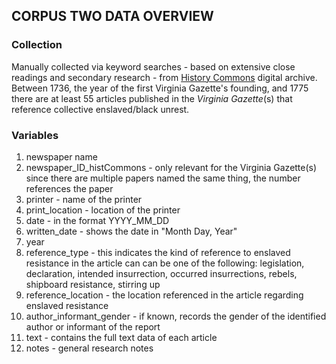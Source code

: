 ## CORPUS TWO DATA OVERVIEW

### Collection
Manually collected via keyword searches - based on extensive close readings and secondary research - from [History Commons](https://history-commons.net/) digital archive. Between 1736, the year of the first Virginia Gazette's founding, and 1775 there are at least 55 articles published in the *Virginia Gazette*(s) that reference collective enslaved/black unrest. 

### Variables
1. newspaper name
2. newspaper_ID_histCommons - only relevant for the Virginia Gazette(s) since there are multiple papers named the same thing, the number references the paper
3. printer - name of the printer
4. print_location - location of the printer
5. date - in the format YYYY_MM_DD
6. written_date - shows the date in "Month Day, Year"
7. year
8. reference_type - this indicates the kind of reference to enslaved resistance in the article can can be one of the following: legislation, declaration, intended insurrection, occurred insurrections, rebels, shipboard resistance, stirring up
9. reference_location - the location referenced in the article regarding enslaved resistance
10. author_informant_gender - if known, records the gender of the identified author or informant of the report 
11. text - contains the full text data of each article 
12. notes - general research notes
